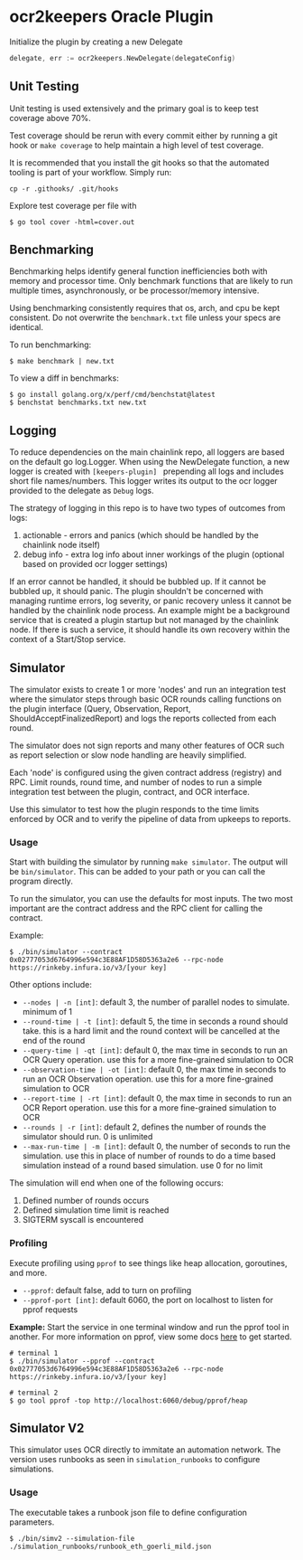 # ocr2keepers Oracle Plugin
Initialize the plugin by creating a new Delegate

```go
delegate, err := ocr2keepers.NewDelegate(delegateConfig)
```

## Unit Testing
Unit testing is used extensively and the primary goal is to keep test coverage above 70%.

Test coverage should be rerun with every commit either by running a git hook or `make coverage` to help maintain a high level of test coverage.

It is recommended that you install the git hooks so that the automated tooling is part of your workflow. Simply run:

```
cp -r .githooks/ .git/hooks
```

Explore test coverage per file with
```
$ go tool cover -html=cover.out
```

## Benchmarking
Benchmarking helps identify general function inefficiencies both with memory and processor time. Only benchmark functions that are likely to run multiple times, asynchronously, or be processor/memory intensive.

Using benchmarking consistently requires that os, arch, and cpu be kept consistent. Do not overwrite the `benchmark.txt` file unless your specs are identical.

To run benchmarking:
```
$ make benchmark | new.txt
```

To view a diff in benchmarks:
```
$ go install golang.org/x/perf/cmd/benchstat@latest
$ benchstat benchmarks.txt new.txt
```

## Logging
To reduce dependencies on the main chainlink repo, all loggers are based on the default go log.Logger. When using the NewDelegate function, a new logger is created with `[keepers-plugin] ` prepending all logs and includes short file names/numbers. This logger writes its output to the ocr logger provided to the delegate as `Debug` logs.

The strategy of logging in this repo is to have two types of outcomes from logs:
1. actionable - errors and panics (which should be handled by the chainlink node itself)
2. debug info - extra log info about inner workings of the plugin (optional based on provided ocr logger settings)

If an error cannot be handled, it should be bubbled up. If it cannot be bubbled up, it should panic. The plugin shouldn't be concerned with managing runtime errors, log severity, or panic recovery unless it cannot be handled by the chainlink node process. An example might be a background service that is created a plugin startup but not managed by the chainlink node. If there is such a service, it should handle its own recovery within the context of a Start/Stop service.

## Simulator
The simulator exists to create 1 or more 'nodes' and run an integration test where the simulator steps through basic OCR rounds calling functions on the plugin interface (Query, Observation, Report, ShouldAcceptFinalizedReport) and logs the reports collected from each round.

The simulator does not sign reports and many other features of OCR such as report selection or slow node handling are heavily simplified.

Each 'node' is configured using the given contract address (registry) and RPC. Limit rounds, round time, and number of nodes to run a simple integration test between the plugin, contract, and OCR interface.

Use this simulator to test how the plugin responds to the time limits enforced by OCR and to verify the pipeline of data from upkeeps to reports.

### Usage

Start with building the simulator by running `make simulator`. The output will be `bin/simulator`. This can be added to your path or you can call the program directly.

To run the simulator, you can use the defaults for most inputs. The two most important are the contract address and the RPC client for calling the contract.

Example:
```
$ ./bin/simulator --contract 0x02777053d6764996e594c3E88AF1D58D5363a2e6 --rpc-node https://rinkeby.infura.io/v3/[your key]
```

Other options include:
- `--nodes | -n [int]`: default 3, the number of parallel nodes to simulate. minimum of 1
- `--round-time | -t [int]`: default 5, the time in seconds a round should take. this is a hard limit and the round context will be cancelled at the end of the round
- `--query-time | -qt [int]`: default 0, the max time in seconds to run an OCR Query operation. use this for a more fine-grained simulation to OCR
- `--observation-time | -ot [int]`: default 0, the max time in seconds to run an OCR Observation operation. use this for a more fine-grained simulation to OCR
- `--report-time | -rt [int]`: default 0, the max time in seconds to run an OCR Report operation. use this for a more fine-grained simulation to OCR
- `--rounds | -r [int]`: default 2, defines the number of rounds the simulator should run. 0 is unlimited
- `--max-run-time | -m [int]`: default 0, the number of seconds to run the simulation. use this in place of number of rounds to do a time based simulation instead of a round based simulation. use 0 for no limit

The simulation will end when one of the following occurs:
1. Defined number of rounds occurs
2. Defined simulation time limit is reached
3. SIGTERM syscall is encountered

### Profiling

Execute profiling using `pprof` to see things like heap allocation, goroutines, and more.
- `--pprof`: default false, add to turn on profiling
- `--pprof-port [int]`: default 6060, the port on localhost to listen for pprof requests

**Example:**
Start the service in one terminal window and run the pprof tool in another. For more information on pprof, view some docs [here](https://github.com/google/pprof/blob/main/doc/README.md) to get started.

```
# terminal 1
$ ./bin/simulator --pprof --contract 0x02777053d6764996e594c3E88AF1D58D5363a2e6 --rpc-node https://rinkeby.infura.io/v3/[your key]

# terminal 2
$ go tool pprof -top http://localhost:6060/debug/pprof/heap
```

## Simulator V2

This simulator uses OCR directly to immitate an automation network. The version uses runbooks as seen in `simulation_runbooks` to configure simulations.

### Usage

The executable takes a runbook json file to define configuration parameters.

```
$ ./bin/simv2 --simulation-file ./simulation_runbooks/runbook_eth_goerli_mild.json
```